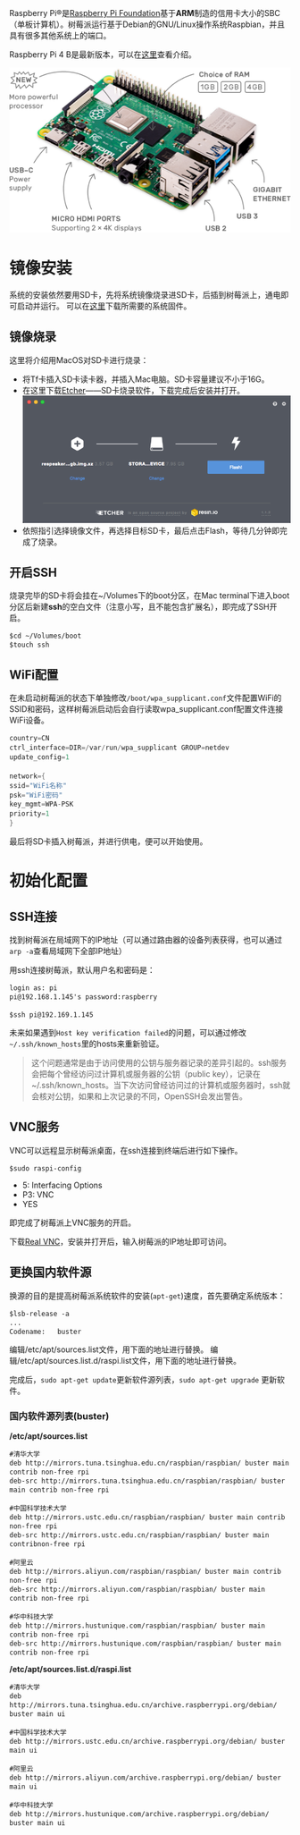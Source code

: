 Raspberry Pi®是[Raspberry Pi Foundation](http://www.raspberrypi.org/)基于**ARM**制造的信用卡大小的SBC（单板计算机）。树莓派运行基于Debian的GNU/Linux操作系统Raspbian，并且具有很多其他系统上的端口。

Raspberry Pi 4 B是最新版本，可以在[这里](https://www.raspberrypi.org/products/raspberry-pi-4-model-b/)查看介绍。

![Raspberry Pi 4b](https://raw.githubusercontent.com/ericwangzq/Eric_Blog/master/assets/20200504163646.jpg)

# 镜像安装

系统的安装依然要用SD卡，先将系统镜像烧录进SD卡，后插到树莓派上，通电即可启动并运行。
可以在[这里](https://www.raspberrypi.org/downloads/raspbian/)下载所需要的系统固件。

## 镜像烧录
这里将介绍用MacOS对SD卡进行烧录：
- 将Tf卡插入SD卡读卡器，并插入Mac电脑。SD卡容量建议不小于16G。
- 在这里下载[Etcher](https://etcher.io/)——SD卡烧录软件，下载完成后安装并打开。
![Etcher](https://raw.githubusercontent.com/ericwangzq/Eric_Blog/master/assets/20200504170354.png)
- 依照指引选择镜像文件，再选择目标SD卡，最后点击Flash，等待几分钟即完成了烧录。

## 开启SSH
烧录完毕的SD卡将会挂在~/Volumes下的boot分区，在Mac terminal下进入boot分区后新建**ssh**的空白文件（注意小写，且不能包含扩展名），即完成了SSH开启。
```shell
$cd ~/Volumes/boot
$touch ssh
```

## WiFi配置
在未启动树莓派的状态下单独修改`/boot/wpa_supplicant.conf`文件配置WiFi的SSID和密码，这样树莓派启动后会自行读取wpa_supplicant.conf配置文件连接WiFi设备。
```c
country=CN
ctrl_interface=DIR=/var/run/wpa_supplicant GROUP=netdev
update_config=1

network={
ssid="WiFi名称"
psk="WiFi密码"
key_mgmt=WPA-PSK
priority=1
}
```
最后将SD卡插入树莓派，并进行供电，便可以开始使用。

# 初始化配置

## SSH连接
找到树莓派在局域网下的IP地址（可以通过路由器的设备列表获得，也可以通过`arp -a`查看局域网下全部IP地址）

用ssh连接树莓派，默认用户名和密码是：
```shell
login as: pi
pi@192.168.1.145's password:raspberry

$ssh pi@192.169.1.145
```
未来如果遇到`Host key verification failed`的问题，可以通过修改`~/.ssh/known_hosts`里的hosts来重新验证。
> 这个问题通常是由于访问使用的公钥与服务器记录的差异引起的。ssh服务会把每个曾经访问过计算机或服务器的公钥（public key），记录在~/.ssh/known_hosts。当下次访问曾经访问过的计算机或服务器时，ssh就会核对公钥，如果和上次记录的不同，OpenSSH会发出警告。

## VNC服务
VNC可以远程显示树莓派桌面，在ssh连接到终端后进行如下操作。

```shell
$sudo raspi-config
```
- 5: Interfacing Options
- P3: VNC
- YES

即完成了树莓派上VNC服务的开启。

下载[Real VNC](https://www.baidu.com/link?url=iW6RVDaZdafJwUX4boQhLuh7MNRw4HkAi4QgoqmnfDXU4bT46q_bCJmDjLUpERyvWlFnof0B4D4VDeaZYD51Ea&wd=&eqid=a185411b00045afd000000065d4beff3)，安装并打开后，输入树莓派的IP地址即可访问。

## 更换国内软件源
换源的目的是提高树莓派系统软件的安装(`apt-get`)速度，首先要确定系统版本：
```shell
$lsb-release -a
...
Codename:   buster
```
编辑/etc/apt/sources.list文件，用下面的地址进行替换。
编辑/etc/apt/sources.list.d/raspi.list文件，用下面的地址进行替换。

完成后，`sudo apt-get update`更新软件源列表，`sudo apt-get upgrade` 更新软件。

### 国内软件源列表(buster)

**/etc/apt/sources.list**
```shell
#清华大学
deb http://mirrors.tuna.tsinghua.edu.cn/raspbian/raspbian/ buster main contrib non-free rpi
deb-src http://mirrors.tuna.tsinghua.edu.cn/raspbian/raspbian/ buster main contrib non-free rpi

#中国科学技术大学
deb http://mirrors.ustc.edu.cn/raspbian/raspbian/ buster main contrib non-free rpi
deb-src http://mirrors.ustc.edu.cn/raspbian/raspbian/ buster main contribnon-free rpi

#阿里云
deb http://mirrors.aliyun.com/raspbian/raspbian/ buster main contrib non-free rpi
deb-src http://mirrors.aliyun.com/raspbian/raspbian/ buster main contrib non-free rpi

#华中科技大学
deb http://mirrors.hustunique.com/raspbian/raspbian/ buster main contrib non-free rpi
deb-src http://mirrors.hustunique.com/raspbian/raspbian/ buster main contrib non-free rpi
```

**/etc/apt/sources.list.d/raspi.list**
```
#清华大学
deb http://mirrors.tuna.tsinghua.edu.cn/archive.raspberrypi.org/debian/ buster main ui

#中国科学技术大学
deb http://mirrors.ustc.edu.cn/archive.raspberrypi.org/debian/ buster main ui

#阿里云
deb http://mirrors.aliyun.com/archive.raspberrypi.org/debian/ buster main ui

#华中科技大学
deb http://mirrors.hustunique.com/archive.raspberrypi.org/debian/ buster main ui
```